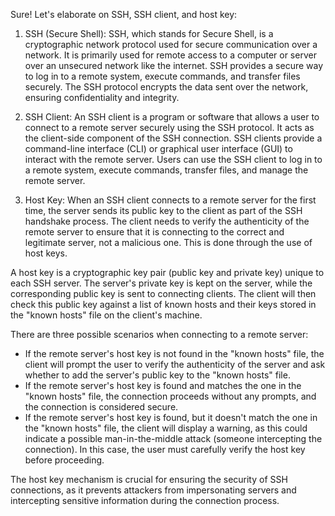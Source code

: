 Sure! Let's elaborate on SSH, SSH client, and host key:

1. SSH (Secure Shell):
SSH, which stands for Secure Shell, is a cryptographic network protocol used for secure communication over a network. It is primarily used for remote access to a computer or server over an unsecured network like the internet. SSH provides a secure way to log in to a remote system, execute commands, and transfer files securely. The SSH protocol encrypts the data sent over the network, ensuring confidentiality and integrity.

2. SSH Client:
An SSH client is a program or software that allows a user to connect to a remote server securely using the SSH protocol. It acts as the client-side component of the SSH connection. SSH clients provide a command-line interface (CLI) or graphical user interface (GUI) to interact with the remote server. Users can use the SSH client to log in to a remote system, execute commands, transfer files, and manage the remote server.

3. Host Key:
When an SSH client connects to a remote server for the first time, the server sends its public key to the client as part of the SSH handshake process. The client needs to verify the authenticity of the remote server to ensure that it is connecting to the correct and legitimate server, not a malicious one. This is done through the use of host keys.

A host key is a cryptographic key pair (public key and private key) unique to each SSH server. The server's private key is kept on the server, while the corresponding public key is sent to connecting clients. The client will then check this public key against a list of known hosts and their keys stored in the "known hosts" file on the client's machine.

There are three possible scenarios when connecting to a remote server:

- If the remote server's host key is not found in the "known hosts" file, the client will prompt the user to verify the authenticity of the server and ask whether to add the server's public key to the "known hosts" file.
- If the remote server's host key is found and matches the one in the "known hosts" file, the connection proceeds without any prompts, and the connection is considered secure.
- If the remote server's host key is found, but it doesn't match the one in the "known hosts" file, the client will display a warning, as this could indicate a possible man-in-the-middle attack (someone intercepting the connection). In this case, the user must carefully verify the host key before proceeding.

The host key mechanism is crucial for ensuring the security of SSH connections, as it prevents attackers from impersonating servers and intercepting sensitive information during the connection process.